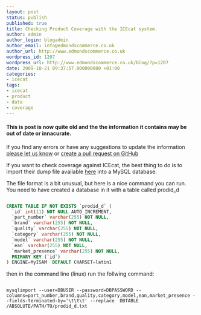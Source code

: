 ```yaml
---
layout: post
status: publish
published: true
title: Checking Product Coverage with the ICEcat system.
author: admin
author_login: blogadmin
author_email: info@edmondscommerce.co.uk
author_url: http://www.edmondscommerce.co.uk
wordpress_id: 1207
wordpress_url: http://www.edmondscommerce.co.uk/blog/?p=1207
date: 2009-10-21 09:37:57.000000000 +01:00
categories:
- icecat
tags:
- icecat
- product
- data
- coverage
---
```

<div class="oldpost"><h4>This is post is now quite old and the the information it contains may be out of date or innacurate.</h4>
<p>
If you find any errors or have any suggestions to update the information <a href="http://edmondscommerce.github.io/contact-us/index.html">please let us know</a>
or <a href="https://github.com/edmondscommerce/edmondscommerce.github.io">create a pull request on GitHub</a>
</p>
</div>
If you want to check coverage against ICEcat, the best thing to do is to import their dump file available <a href="http://data.icecat.biz/prodid/prodid_d.txt.gz">here</a> into a MySQL database.

The file format is a bit unusual, but here is a nice command you can run. You need to have created a database in it with a table called prodid_d

```sql

CREATE TABLE IF NOT EXISTS `prodid_d` (
  `id` int(11) NOT NULL AUTO_INCREMENT,
  `part_number` varchar(255) NOT NULL,
  `brand` varchar(255) NOT NULL,
  `quality` varchar(255) NOT NULL,
  `category` varchar(255) NOT NULL,
  `model` varchar(255) NOT NULL,
  `ean` varchar(255) NOT NULL,
  `market_presence` varchar(255) NOT NULL,
  PRIMARY KEY (`id`)
) ENGINE=MyISAM  DEFAULT CHARSET=latin1

```

then in the command line (linux) run the follwing command:

```

mysqlimport --user=DBUSER --password=DBPASSWORD --columns=part_number,brand,quality,category,model,ean,market_presence --fields-terminated-by='\t\t\t' --replace  DBTABLE /ABSOLUTE/PATH/TO/prodid_d.txt

```
